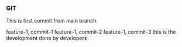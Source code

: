 ### GIT
This is first commit from main branch.

feature-1, commit-1
feature-1, commit-2
feature-1, commit-3
this is the development done by developers
